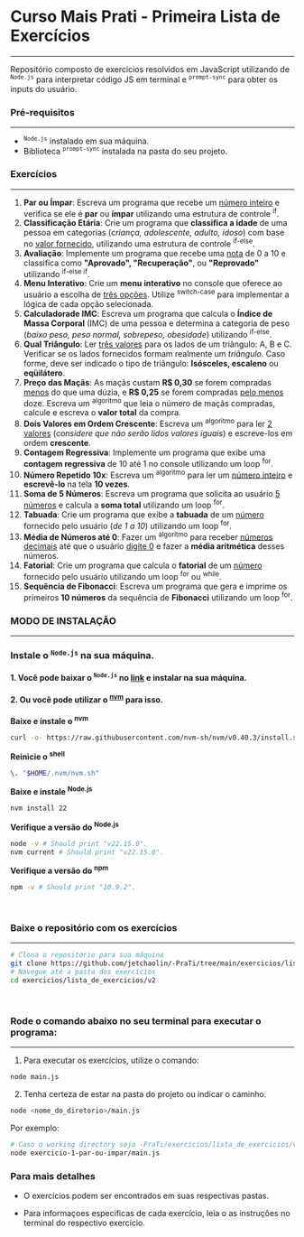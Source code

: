 # **Curso Mais Prati - Primeira Lista de Exercícios**
---
Repositório composto de exercícios resolvidos em JavaScript utilizando de <sup>`Node.js`</sup> para interpretar código JS em terminal e <sup>`prompt-sync`</sup> para obter os inputs do usuário.

### **Pré-requisitos**
---

* <sup>`Node.js`</sup> instalado em sua máquina.
* Biblioteca <sup>`prompt-sync`</sup> instalada na pasta do seu projeto.

### **Exercícios**
---
1. **Par ou Ímpar**: Escreva um programa que recebe um <ins>número inteiro</ins> e verifica se ele é **par** ou **ímpar**
 utilizando uma estrutura de controle <sup>if</sup>.
2. **Classificação Etária**: Crie um programa que **classifica a idade** de uma pessoa em categorias (*criança,
 adolescente, adulto, idoso*) com base no <ins>valor fornecido</ins>, utilizando uma estrutura de
 controle <sup>if-else</sup>.
3. **Avaliação**: Implemente um programa que recebe uma <ins>nota</ins> de 0 a 10 e classifica como
 **"Aprovado", "Recuperação"**, ou **"Reprovado"** utilizando <sup>if-else if</sup>.
4. **Menu Interativo**: Crie um **menu interativo** no console que oferece ao usuário a escolha de <ins>três opções</ins>.
 Utilize <sup>switch-case</sup> para implementar a lógica de cada opção selecionada.
5. **Calculadorade IMC**: Escreva um programa que calcula o **Índice de Massa Corporal** (IMC) de uma pessoa e
 determina a categoria de peso (*baixo peso, peso normal, sobrepeso, obesidade*)
 utilizando <sup>if-else</sup>.
6. **Qual Triângulo**: Ler <ins>três valores</ins> para os lados de um triângulo: A, B e C. Verificar se os lados fornecidos
 formam realmente um *triângulo*. Caso forme, deve ser indicado o tipo de triângulo:
 **Isósceles, escaleno** ou **eqüilátero**.
7. **Preço das Maçãs**: As maçãs custam **R$ 0,30** se forem compradas <ins>menos</ins> do que uma dúzia, e **R$ 0,25** se
 forem compradas <ins>pelo menos</ins> doze. Escreva um <sup>algoritmo</sup> que leia o número de maçãs
 compradas, calcule e escreva o **valor total** da compra.
8. **Dois Valores em Ordem Crescente**: Escreva um <sup>algoritmo</sup> para ler <ins>2 valores</ins> (*considere que não serão lidos valores iguais*)
 e escreve-los em ordem **crescente**.
9. **Contagem Regressiva**: Implemente um programa que exibe uma **contagem regressiva** de 10 até 1 no console
 utilizando um loop <sup>for</sup>.
10. **Número Repetido 10x**: Escreva um <sup>algoritmo</sup> para ler um <ins>número inteiro</ins> e **escrevê-lo** na tela **10 vezes**.
11. **Soma de 5 Números**: Escreva um programa que solicita ao usuário <ins>5 números</ins> e calcula a **soma total**
 utilizando um loop <sup>for</sup>.
12. **Tabuada**: Crie um programa que exibe a **tabuada** de um <ins>número</ins> fornecido pelo usuário (*de 1 a 10*) utilizando um loop <sup>for</sup>.
13. **Média de Números até 0**:  Fazer um <sup>algoritmo</sup> para receber <ins>números decimais</ins> até que o usuário <ins>digite 0</ins> e fazer
 a **média aritmética** desses números.
14. **Fatorial**: Crie um programa que calcula o **fatorial** de um <ins>número</ins> fornecido pelo usuário
 utilizando um loop <sup>for</sup> ou <sup>while</sup>.
15. **Sequência de Fibonacci**: Escreva um programa que gera e imprime os primeiros **10 números** da sequência de **Fibonacci** utilizando um loop <sup>for</sup>.

### **MODO DE INSTALAÇÃO**
---
### Instale o <sup>`Node.js`</sup> na sua máquina. 

#### 1. Você pode baixar o <sup>`Node.js`</sup> no [link](https://nodejs.org/en/download/) e instalar na sua máquina.

#### 2. Ou você pode utilizar o <sup>[nvm](#baixe-e-instale-o-nvm)</sup> para isso.

**Baixe e instale o <sup>nvm</sup>**

```sh
curl -o- https://raw.githubusercontent.com/nvm-sh/nvm/v0.40.3/install.sh | bash
```

**Reinicie o <sup>shell</sup>**

```sh
\. "$HOME/.nvm/nvm.sh"
```

**Baixe e instale <sup>Node.js</sup>**

```sh
nvm install 22
```

**Verifique a versão do <sup>Node.js</sup>**

```sh
node -v # Should print "v22.15.0".
nvm current # Should print "v22.15.0".
```

**Verifique a versão do <sup>npm</sup>**

```sh
npm -v # Should print "10.9.2".
```
<br />

### **Baixe o repositório com os exercícios**
---
```sh
# Clona o repositório para sua máquina
git clone https://github.com/jetchaolin/-PraTi/tree/main/exercicios/lista_de_exercicios/v2
# Navegue até a pasta dos exercícios
cd exercicios/lista_de_exercicios/v2
```

<br />

### **Rode o comando abaixo no seu terminal para executar o programa:**
---
1. Para executar os exercícios, utilize o comando:
```sh
node main.js
```

2. Tenha certeza de estar na pasta do projeto ou indicar o caminho.
```sh
node <nome_do_diretorio>/main.js
```
Por exemplo:

```sh
# Caso o working directory seja -PraTi/exercicios/lista_de_exercicios/v2
node exercicio-1-par-ou-impar/main.js
```

### Para mais detalhes

- O exercícios podem ser encontrados em suas respectivas pastas.

- Para informaçoes especificas de cada exercício, leia o as instruções no terminal do respectivo exercício.